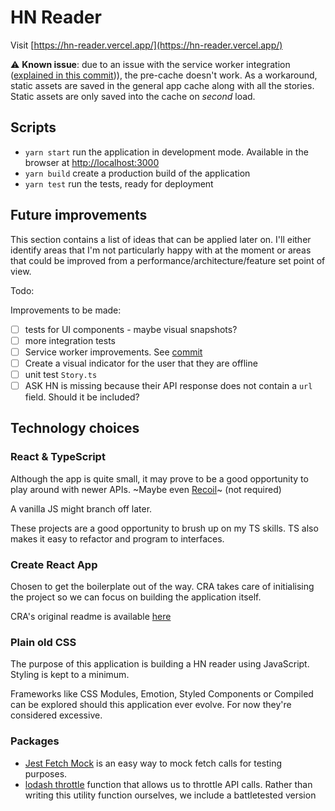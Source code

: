 # HN Reader

Visit [https://hn-reader.vercel.app/](https://hn-reader.vercel.app/)

⚠️ **Known issue**: due to an issue with the service worker integration ([explained in this commit](https://github.com/driesg/hn-reader/commit/a2b2a1bc8787b7ecf9ef621a946b499953cc0c38))), the pre-cache doesn't work. As a workaround, static assets are saved in the general app cache along with all the stories. Static assets are only saved into the cache on _second_ load.

## Scripts

- `yarn start` run the application in development mode. Available in the browser at [http://localhost:3000](http://localhost:3000)
- `yarn build` create a production build of the application
- `yarn test` run the tests, ready for deployment

## Future improvements

This section contains a list of ideas that can be applied later on. I'll either identify areas that I'm not particularly happy with at the moment or areas that could be improved from a performance/architecture/feature set point of view.

Todo:

Improvements to be made:

- [ ] tests for UI components - maybe visual snapshots?
- [ ] more integration tests
- [ ] Service worker improvements. See [commit](https://github.com/driesg/hn-reader/commit/a2b2a1bc8787b7ecf9ef621a946b499953cc0c38)
- [ ] Create a visual indicator for the user that they are offline
- [ ] unit test `Story.ts`
- [ ] ASK HN is missing because their API response does not contain a `url` field. Should it be included?

## Technology choices

### React & TypeScript

Although the app is quite small, it may prove to be a good opportunity to play around with newer APIs. ~Maybe even [Recoil](https://recoiljs.org/)~ (not required)

A vanilla JS might branch off later.

These projects are a good opportunity to brush up on my TS skills. TS also makes it easy to refactor and program to interfaces.

### Create React App

Chosen to get the boilerplate out of the way. CRA takes care of initialising the project so we can focus on building the application itself.

CRA's original readme is available [here](./CRA_README.md)

### Plain old CSS

The purpose of this application is building a HN reader using JavaScript. Styling is kept to a minimum.

Frameworks like CSS Modules, Emotion, Styled Components or Compiled can be explored should this application ever evolve. For now they're considered excessive.

### Packages

- [Jest Fetch Mock](https://www.npmjs.com/package/jest-fetch-mock) is an easy way to mock fetch calls for testing purposes.
- [lodash throttle](https://lodash.com/docs/4.17.15#throttle) function that allows us to throttle API calls. Rather than writing this utility function ourselves, we include a battletested version
